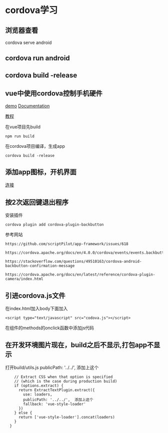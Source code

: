 ﻿# cordova学习

## 浏览器查看
cordova serve android

## cordova run android

## cordova build -release

## vue中使用cordova控制手机硬件

[demo](https://github.com/kartsims/vue-cordova-demo)
[Documentation](http://kartsims.github.io/vue-cordova/)

[教程](https://www.w3cschool.cn/cordova/cordova_back_button.html)

在vue项目先build
```
npm run build
```
在cordova项目编译，生成app
```
cordova build -release
```

## 添加app图标，开机界面


[连接](https://blog.csdn.net/Lc_style/article/details/78401105)

## 按2次返回键退出程序
安装插件
```
cordova plugin add cordova-plugin-backbutton
```
参考网站
```
https://github.com/scriptPilot/app-framework/issues/618

https://cordova.apache.org/docs/en/4.0.0/cordova/events/events.backbutton.html

https://stackoverflow.com/questions/49510163/cordova-android-backbutton-confirmation-message

https://cordova.apache.org/docs/en/latest/reference/cordova-plugin-camera/index.html
```

## 引进cordova.js文件
在index.html加入body下面加入
```
<script type="text/javascript" src="codova.js"></script>
```
在组件的methods的onclick函数中添加js代码

## 在开发环境图片现在，build之后不显示,打包app不显示

打开build/utils.js
publicPath: '../../',  添加上这个
```
    // Extract CSS when that option is specified
    // (which is the case during production build)
    if (options.extract) {
      return ExtractTextPlugin.extract({
        use: loaders,
        publicPath: '../../',  添加上这个
        fallback: 'vue-style-loader'
      })
    } else {
      return ['vue-style-loader'].concat(loaders)
    }
  }
```




